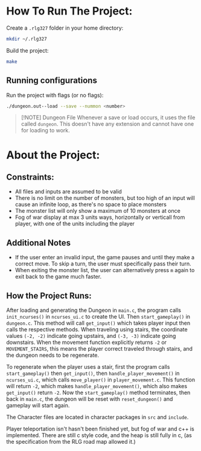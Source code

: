# How To Run The Project:

 Create a `.rlg327` folder in your home directory:
```bash
mkdir ~/.rlg327
```

Build the project:
```bash
make
```

## Running configurations
Run the project with flags (or no flags):
```bash
./dungeon.out--load --save --nummon <number>
```

> [!NOTE] Dungeon File
> Whenever a save or load occurs, it uses the file called `dungeon`. This doesn't have any extension and cannot have one for loading to work.

# About the Project:

## Constraints:
- All files and inputs are assumed to be valid
- There is no limit on the number of monsters, but too high of an input will cause an infinite loop, as there's no space to place monsters
- The monster list will only show a maximum of 10 monsters at once
- Fog of war display at max 3 units ways, horizontally or verticall from player, with one of the units including the player

## Additional Notes
- If the user enter an invalid input, the game pauses and until they make a correct move. To skip a turn, the user must specifically pass their turn.
- When exiting the monster list, the user can alternatively press `m` again to exit back to the game much faster.

## How the Project Runs:
After loading and generating the Dungeon in `main.c`, the program calls `init_ncurses()` in `ncurses_ui.c` to create the UI. Then `start_gameplay()` in `dungeon.c`. This method will call `get_input()` which takes player input then calls the respective methods. When traveling using stairs, the coordinate values `(-2, -2)` indicate going upstairs, and `(-3, -3)` indicate going downstairs. When the movement function explicitly returns `-2` or `MOVEMENT_STAIRS`, this means the player correct traveled through stairs, and the dungeon needs to be regenerate.

To regenerate when the player uses a stair, first the program calls `start_gameplay()` then `get_input()`, then `handle_player_movement()` in `ncurses_ui.c`, which calls `move_player()` in `player_movement.c`. This function will return `-2`, which makes `handle_player_movement()`, which also makes `get_input()` return `-2`. Now the `start_gameplay()` method terminates, then back in `main.c`,  the dungeon will be reset with `reset_dungeon()` and gameplay will start again.

The Character files are located in character packages in `src` and `include`.

Player teleportation isn't hasn't been finished yet, but fog of war and c++ is implemented. There are still c style code, and the heap is still fully in c, (as the specification from the RLG road map allowed it.)
